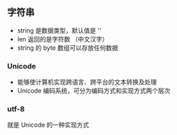 ## 字符串


- string 是数据类型，默认值是 ''
- len 返回的是字符数 （中文汉字）
- string 的 byte 数组可以存放任何数据



### Unicode


- 能够使计算机实现跨语言、跨平台的文本转换及处理
- Unicode 编码系统，可分为编码方式和实现方式两个层次



### utf-8


就是 Unicode 的一种实现方式

